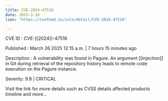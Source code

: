 ```yaml
---
title: CVE-2024-47516
date: 2025-3-26
lien: "https://cvefeed.io/vuln/detail/CVE-2024-47516"

---
```


CVE ID : CVE-[[2024]]-47516

Published :  March 26
2025
12:15 a.m. | 7 hours
15 minutes ago

Description : A vulnerability was found in Pagure. An argument [[injection]] in Git during retrieval of the repository history leads to remote code execution on the Pagure instance.

Severity: 9.8 | CRITICAL

Visit the link for more details
such as CVSS details
affected products
timeline
and more...
